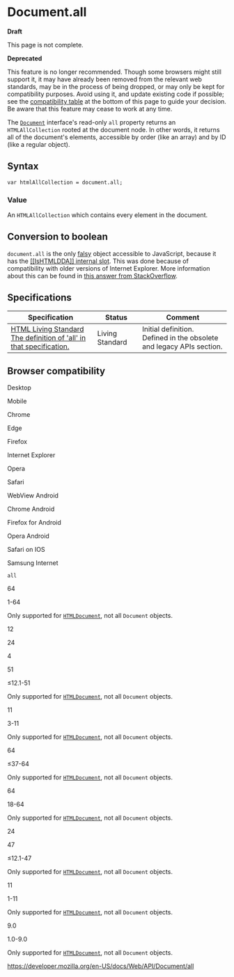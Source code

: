 # Document.all

**Draft**

This page is not complete.

**Deprecated**

This feature is no longer recommended. Though some browsers might still support it, it may have already been removed from the relevant web standards, may be in the process of being dropped, or may only be kept for compatibility purposes. Avoid using it, and update existing code if possible; see the [compatibility table](#browser_compatibility) at the bottom of this page to guide your decision. Be aware that this feature may cease to work at any time.

The [`Document`](../document) interface's read-only `all` property returns an <span class="page-not-created">`HTMLAllCollection`</span> rooted at the document node. In other words, it returns all of the document's elements, accessible by order (like an array) and by ID (like a regular object).

## Syntax

    var htmlAllCollection = document.all;

### Value

An <span class="page-not-created">`HTMLAllCollection`</span> which contains every element in the document.

## Conversion to boolean

`document.all` is the only [falsy](https://developer.mozilla.org/en-US/docs/Glossary/Falsy) object accessible to JavaScript, because it has the [\[\[IsHTMLDDA\]\] internal slot](https://tc39.es/ecma262/#sec-IsHTMLDDA-internal-slot). This was done because of compatibility with older versions of Internet Explorer. More information about this can be found in [this answer from StackOverflow](https://stackoverflow.com/a/62005426).

## Specifications

<table><thead><tr class="header"><th>Specification</th><th>Status</th><th>Comment</th></tr></thead><tbody><tr class="odd"><td><a href="https://html.spec.whatwg.org/multipage/obsolete.html#dom-document-all">HTML Living Standard<br />
<span class="small">The definition of 'all' in that specification.</span></a></td><td><span class="spec-living">Living Standard</span></td><td>Initial definition.<br />
Defined in the obsolete and legacy APIs section.</td></tr></tbody></table>

## Browser compatibility

Desktop

Mobile

Chrome

Edge

Firefox

Internet Explorer

Opera

Safari

WebView Android

Chrome Android

Firefox for Android

Opera Android

Safari on IOS

Samsung Internet

`all`

64

1-64

Only supported for [`HTMLDocument`](https://developer.mozilla.org/docs/Web/API/HTMLDocument), not all `Document` objects.

12

24

4

51

≤12.1-51

Only supported for [`HTMLDocument`](https://developer.mozilla.org/docs/Web/API/HTMLDocument), not all `Document` objects.

11

3-11

Only supported for [`HTMLDocument`](https://developer.mozilla.org/docs/Web/API/HTMLDocument), not all `Document` objects.

64

≤37-64

Only supported for [`HTMLDocument`](https://developer.mozilla.org/docs/Web/API/HTMLDocument), not all `Document` objects.

64

18-64

Only supported for [`HTMLDocument`](https://developer.mozilla.org/docs/Web/API/HTMLDocument), not all `Document` objects.

24

47

≤12.1-47

Only supported for [`HTMLDocument`](https://developer.mozilla.org/docs/Web/API/HTMLDocument), not all `Document` objects.

11

1-11

Only supported for [`HTMLDocument`](https://developer.mozilla.org/docs/Web/API/HTMLDocument), not all `Document` objects.

9.0

1.0-9.0

Only supported for [`HTMLDocument`](https://developer.mozilla.org/docs/Web/API/HTMLDocument), not all `Document` objects.

<a href="https://developer.mozilla.org/en-US/docs/Web/API/Document/all" class="_attribution-link">https://developer.mozilla.org/en-US/docs/Web/API/Document/all</a>

